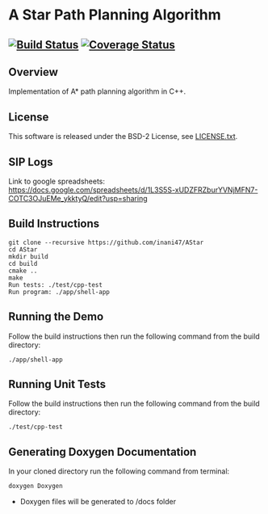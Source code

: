 # A Star Path Planning Algorithm
[![Build Status](https://travis-ci.org/inani47/AStar.svg?branch=master)](https://travis-ci.org/inani47/AStar)
[![Coverage Status](https://coveralls.io/repos/github/inani47/AStar/badge.svg?branch=master)](https://coveralls.io/github/inani47/AStar?branch=master)
---

## Overview

Implementation of A* path planning algorithm in C++.

## License

This software is released under the BSD-2 License, see [LICENSE.txt](LICENSE.txt).

## SIP Logs

Link to google spreadsheets: https://docs.google.com/spreadsheets/d/1L3S5S-xUDZFRZburYVNjMFN7-COTC3OJuEMe_ykktyQ/edit?usp=sharing


## Build Instructions
```
git clone --recursive https://github.com/inani47/AStar
cd AStar
mkdir build
cd build
cmake ..
make
Run tests: ./test/cpp-test
Run program: ./app/shell-app
```
## Running the Demo

Follow the build instructions then run the following command from the build directory:
```
./app/shell-app
```

## Running Unit Tests

Follow the build instructions then run the following command from the build directory:
```
./test/cpp-test
```


## Generating Doxygen Documentation

In your cloned directory run the following command from terminal:

```bash
doxygen Doxygen
```

- Doxygen files will be generated to /docs folder



